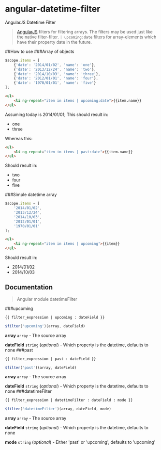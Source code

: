 angular-datetime-filter
=======================

AngularJS Datetime Filter

> [AngularJS](angularjs.org) filters for filtering arrays.
The filters may be used just like the native filter-filter. `| upcoming:date` filters for array-elements which have their property date in the future.

##How to use
###Array of objects
```javascript
$scope.items = [
    {'date': '2014/01/02', 'name': 'one'},
    {'date': '2013/12/24', 'name': 'two'},
    {'date': '2014/10/03', 'name': 'three'},
    {'date': '2012/01/01', 'name': 'four'},
    {'date': '1970/01/01', 'name': 'five'}
];
```
```html
<ul>
    <li ng-repeat="item in items | upcoming:date">{{item.name}}
</ul>
```
Assuming today is 2014/01/01; This should result in:
* one
* three

Whereas this:
```html
<ul>
    <li ng-repeat="item in items | past:date">{{item.name}}
</ul>
```
Should result in:
* two
* four
* five

###Simple datetime array
```javascript
$scope.items = [
    '2014/01/02',
    '2013/12/24',
    '2014/10/03',
    '2012/01/01',
    '1970/01/01'
];
```
```html
<ul>
    <li ng-repeat="item in items | upcoming">{{item}}
</ul>
```
Should result in:
* 2014/01/02
* 2014/10/03

## Documentation

>Angular module datetimeFilter

###upcoming
```html
{{ filter_expression | upcoming : dateField }}
```
```javascript
$filter('upcoming')(array, dateField)
```
__array__ `array` - The source array

__dateField__ `string` (_optional_) - Which property is the datetime, defaults to none
###past
```html
{{ filter_expression | past : dateField }}
```
```javascript
$filter('past')(array, dateField)
```
__array__ `array` - The source array

__dateField__ `string` (_optional_) - Which property is the datetime, defaults to none
###datetimeFilter
```html
{{ filter_expression | datetimeFilter : dateField : mode }}
```
```javascript
$filter('datetimeFilter')(array, dateField, mode)
```
__array__ `array` - The source array

__dateField__ `string` (_optional_) - Which property is the datetime, defaults to none

__mode__ `string` (_optional_) - Either 'past' or 'upcoming', defaults to 'upcoming'
